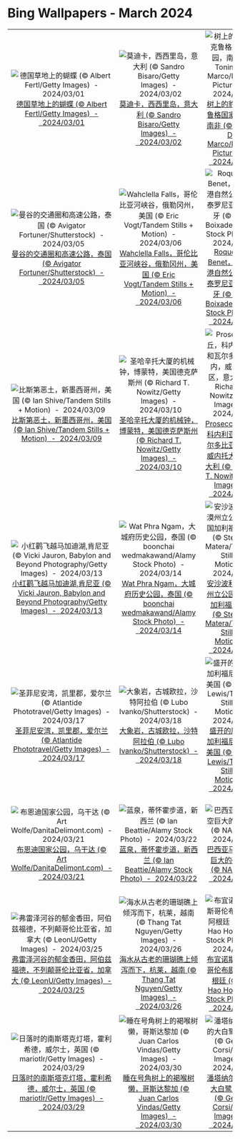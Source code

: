 # Bing Wallpapers - March 2024

| | | | |
|:-------------------------:|:-------------------------:|:-------------------------:|:-------------------------:|
| ![德国草地上的蝴蝶 (© Albert Fertl/Getty Images)  -  2024/03/01](https://cn.bing.com/th?id=OHR.Schmetterlingswiese_ZH-CN3740804088_UHD.jpg&w=480)[德国草地上的蝴蝶 (© Albert Fertl/Getty Images)  -  2024/03/01](https://cn.bing.com/th?id=OHR.Schmetterlingswiese_ZH-CN3740804088_UHD.jpg) | ![莫迪卡，西西里岛，意大利 (© Sandro Bisaro/Getty Images)  -  2024/03/02](https://cn.bing.com/th?id=OHR.ModicaItaly_ZH-CN3893147952_UHD.jpg&w=480)[莫迪卡，西西里岛，意大利 (© Sandro Bisaro/Getty Images)  -  2024/03/02](https://cn.bing.com/th?id=OHR.ModicaItaly_ZH-CN3893147952_UHD.jpg) | ![树上的豹子，克鲁格国家公园，南非 (© Tonino De Marco/Minden Pictures)  -  2024/03/03](https://cn.bing.com/th?id=OHR.KrugerLeopard_ZH-CN4125884091_UHD.jpg&w=480)[树上的豹子，克鲁格国家公园，南非 (© Tonino De Marco/Minden Pictures)  -  2024/03/03](https://cn.bing.com/th?id=OHR.KrugerLeopard_ZH-CN4125884091_UHD.jpg) | ![从蒙特维多看到的阿雷纳尔火山,哥斯达黎加 (© Lukas Bischoff/Getty Images)  -  2024/03/04](https://cn.bing.com/th?id=OHR.ArenalCostaRica_ZH-CN4466297855_UHD.jpg&w=480)[从蒙特维多看到的阿雷纳尔火山,哥斯达黎加 (© Lukas Bischoff/Getty Images)  -  2024/03/04](https://cn.bing.com/th?id=OHR.ArenalCostaRica_ZH-CN4466297855_UHD.jpg) |
| ![曼谷的交通圈和高速公路，泰国 (© Avigator Fortuner/Shutterstock)  -  2024/03/05](https://cn.bing.com/th?id=OHR.BangkokCircle_ZH-CN4702412806_UHD.jpg&w=480)[曼谷的交通圈和高速公路，泰国 (© Avigator Fortuner/Shutterstock)  -  2024/03/05](https://cn.bing.com/th?id=OHR.BangkokCircle_ZH-CN4702412806_UHD.jpg) | ![Wahclella Falls，哥伦比亚河峡谷，俄勒冈州，美国 (© Eric Vogt/Tandem Stills + Motion)  -  2024/03/06](https://cn.bing.com/th?id=OHR.WahclellaFalls_ZH-CN4932852217_UHD.jpg&w=480)[Wahclella Falls，哥伦比亚河峡谷，俄勒冈州，美国 (© Eric Vogt/Tandem Stills + Motion)  -  2024/03/06](https://cn.bing.com/th?id=OHR.WahclellaFalls_ZH-CN4932852217_UHD.jpg) | ![Roques de Benet，埃尔斯港自然公园，加泰罗尼亚，西班牙 (© Sergi Boixader/Alamy Stock Photo)  -  2024/03/07](https://cn.bing.com/th?id=OHR.TarragonaSpain_ZH-CN5488361711_UHD.jpg&w=480)[Roques de Benet，埃尔斯港自然公园，加泰罗尼亚，西班牙 (© Sergi Boixader/Alamy Stock Photo)  -  2024/03/07](https://cn.bing.com/th?id=OHR.TarragonaSpain_ZH-CN5488361711_UHD.jpg) | ![伊瓜苏大瀑布鸟瞰图，巴西 (© Nido Huebl/Shutterstock)  -  2024/03/08](https://cn.bing.com/th?id=OHR.IguazuFalls_ZH-CN4749837052_UHD.jpg&w=480)[伊瓜苏大瀑布鸟瞰图，巴西 (© Nido Huebl/Shutterstock)  -  2024/03/08](https://cn.bing.com/th?id=OHR.IguazuFalls_ZH-CN4749837052_UHD.jpg) |
| ![比斯第恶土，新墨西哥州，美国 (© Ian Shive/Tandem Stills + Motion)  -  2024/03/09](https://cn.bing.com/th?id=OHR.BistiBlue_ZH-CN4991705833_UHD.jpg&w=480)[比斯第恶土，新墨西哥州，美国 (© Ian Shive/Tandem Stills + Motion)  -  2024/03/09](https://cn.bing.com/th?id=OHR.BistiBlue_ZH-CN4991705833_UHD.jpg) | ![圣哈辛托大厦的机械钟，博蒙特，美国德克萨斯州 (© Richard T. Nowitz/Getty Images)  -  2024/03/10](https://cn.bing.com/th?id=OHR.BeaumontClock_ZH-CN5288086713_UHD.jpg&w=480)[圣哈辛托大厦的机械钟，博蒙特，美国德克萨斯州 (© Richard T. Nowitz/Getty Images)  -  2024/03/10](https://cn.bing.com/th?id=OHR.BeaumontClock_ZH-CN5288086713_UHD.jpg) | ![Prosecco山丘，科内利亚诺和瓦尔多比亚德内，威内托大区，意大利 (© Richard T. Nowitz/Getty Images)  -  2024/03/11](https://cn.bing.com/th?id=OHR.ProseccoItaly_ZH-CN6802010344_UHD.jpg&w=480)[Prosecco山丘，科内利亚诺和瓦尔多比亚德内，威内托大区，意大利 (© Richard T. Nowitz/Getty Images)  -  2024/03/11](https://cn.bing.com/th?id=OHR.ProseccoItaly_ZH-CN6802010344_UHD.jpg) | ![布莱斯峡谷国家公园，犹他州，美国 (© Jim Patterson/Tandem Stills + Motion)  -  2024/03/12](https://cn.bing.com/th?id=OHR.BryceSnow_ZH-CN7489999663_UHD.jpg&w=480)[布莱斯峡谷国家公园，犹他州，美国 (© Jim Patterson/Tandem Stills + Motion)  -  2024/03/12](https://cn.bing.com/th?id=OHR.BryceSnow_ZH-CN7489999663_UHD.jpg) |
| ![小红鹳飞越马加迪湖,肯尼亚 (© Vicki Jauron, Babylon and Beyond Photography/Getty Images)  -  2024/03/13](https://cn.bing.com/th?id=OHR.MagadiFlamingos_ZH-CN7888437841_UHD.jpg&w=480)[小红鹳飞越马加迪湖,肯尼亚 (© Vicki Jauron, Babylon and Beyond Photography/Getty Images)  -  2024/03/13](https://cn.bing.com/th?id=OHR.MagadiFlamingos_ZH-CN7888437841_UHD.jpg) | ![Wat Phra Ngam，大城府历史公园，泰国 (© boonchai wedmakawand/Alamy Stock Photo)  -  2024/03/14](https://cn.bing.com/th?id=OHR.AyutthayaTree_ZH-CN8075870220_UHD.jpg&w=480)[Wat Phra Ngam，大城府历史公园，泰国 (© boonchai wedmakawand/Alamy Stock Photo)  -  2024/03/14](https://cn.bing.com/th?id=OHR.AyutthayaTree_ZH-CN8075870220_UHD.jpg) | ![安沙波利哥沙漠州立公园，美国加利福尼亚州 (© Stephen Matera/Tandem Stills + Motion)  -  2024/03/15](https://cn.bing.com/th?id=OHR.AnzaBorregoBloom_ZH-CN8284458835_UHD.jpg&w=480)[安沙波利哥沙漠州立公园，美国加利福尼亚州 (© Stephen Matera/Tandem Stills + Motion)  -  2024/03/15](https://cn.bing.com/th?id=OHR.AnzaBorregoBloom_ZH-CN8284458835_UHD.jpg) | ![正在吃竹子的大熊猫，中国成都 (© Suzi Eszterhas/Minden Pictures)  -  2024/03/16](https://cn.bing.com/th?id=OHR.BambooPanda_ZH-CN8455481760_UHD.jpg&w=480)[正在吃竹子的大熊猫，中国成都 (© Suzi Eszterhas/Minden Pictures)  -  2024/03/16](https://cn.bing.com/th?id=OHR.BambooPanda_ZH-CN8455481760_UHD.jpg) |
| ![圣菲尼安湾，凯里郡，爱尔兰 (© Atlantide Phototravel/Getty Images)  -  2024/03/17](https://cn.bing.com/th?id=OHR.StFiniansBay_ZH-CN8655586052_UHD.jpg&w=480)[圣菲尼安湾，凯里郡，爱尔兰 (© Atlantide Phototravel/Getty Images)  -  2024/03/17](https://cn.bing.com/th?id=OHR.StFiniansBay_ZH-CN8655586052_UHD.jpg) | ![大象岩，古城欧拉，沙特阿拉伯 (© Lubo Ivanko/Shutterstock)  -  2024/03/18](https://cn.bing.com/th?id=OHR.ElephantRock_ZH-CN9293300383_UHD.jpg&w=480)[大象岩，古城欧拉，沙特阿拉伯 (© Lubo Ivanko/Shutterstock)  -  2024/03/18](https://cn.bing.com/th?id=OHR.ElephantRock_ZH-CN9293300383_UHD.jpg) | ![盛开的扁桃树, 加利福尼亚州，美国 (© Jeffrey Lewis/Tandem Stills + Motion)  -  2024/03/19](https://cn.bing.com/th?id=OHR.AlmondBloom_ZH-CN9441550492_UHD.jpg&w=480)[盛开的扁桃树, 加利福尼亚州，美国 (© Jeffrey Lewis/Tandem Stills + Motion)  -  2024/03/19](https://cn.bing.com/th?id=OHR.AlmondBloom_ZH-CN9441550492_UHD.jpg) | ![鸟瞰春日盛开的樱花，中国 (© outcast85/Getty images)  -  2024/03/20](https://cn.bing.com/th?id=OHR.Springequinox2024_ZH-CN5647214924_UHD.jpg&w=480)[鸟瞰春日盛开的樱花，中国 (© outcast85/Getty images)  -  2024/03/20](https://cn.bing.com/th?id=OHR.Springequinox2024_ZH-CN5647214924_UHD.jpg) |
| ![布恩迪国家公园，乌干达 (© Art Wolfe/DanitaDelimont.com)  -  2024/03/21](https://cn.bing.com/th?id=OHR.BwindiNationalForest_ZH-CN0436137473_UHD.jpg&w=480)[布恩迪国家公园，乌干达 (© Art Wolfe/DanitaDelimont.com)  -  2024/03/21](https://cn.bing.com/th?id=OHR.BwindiNationalForest_ZH-CN0436137473_UHD.jpg) | ![蓝泉，蒂怀霍步道，新西兰 (© Ian Beattie/Alamy Stock Photo)  -  2024/03/22](https://cn.bing.com/th?id=OHR.WaikatoWater_ZH-CN0417438809_UHD.jpg&w=480)[蓝泉，蒂怀霍步道，新西兰 (© Ian Beattie/Alamy Stock Photo)  -  2024/03/22](https://cn.bing.com/th?id=OHR.WaikatoWater_ZH-CN0417438809_UHD.jpg) | ![巴西亚马逊上空巨大的砧状云 (© NASA)  -  2024/03/23](https://cn.bing.com/th?id=OHR.AmazonClouds_ZH-CN0578911147_UHD.jpg&w=480)[巴西亚马逊上空巨大的砧状云 (© NASA)  -  2024/03/23](https://cn.bing.com/th?id=OHR.AmazonClouds_ZH-CN0578911147_UHD.jpg) | ![樱花树枝上的灰胸绣眼鸟，韩国 (© TigerSeo/Getty Images)  -  2024/03/24](https://cn.bing.com/th?id=OHR.WhiteEyes_ZH-CN1130380430_UHD.jpg&w=480)[樱花树枝上的灰胸绣眼鸟，韩国 (© TigerSeo/Getty Images)  -  2024/03/24](https://cn.bing.com/th?id=OHR.WhiteEyes_ZH-CN1130380430_UHD.jpg) |
| ![弗雷泽河谷的郁金香田，阿伯兹福德，不列颠哥伦比亚省，加拿大 (© LeonU/Getty Images)  -  2024/03/25](https://cn.bing.com/th?id=OHR.TulipAbbotsford_ZH-CN1401627293_UHD.jpg&w=480)[弗雷泽河谷的郁金香田，阿伯兹福德，不列颠哥伦比亚省，加拿大 (© LeonU/Getty Images)  -  2024/03/25](https://cn.bing.com/th?id=OHR.TulipAbbotsford_ZH-CN1401627293_UHD.jpg) | ![海水从古老的珊瑚礁上倾泻而下，杭莱，越南 (© Thang Tat Nguyen/Getty Images)  -  2024/03/26](https://cn.bing.com/th?id=OHR.HangRaiVietnam_ZH-CN1601428109_UHD.jpg&w=480)[海水从古老的珊瑚礁上倾泻而下，杭莱，越南 (© Thang Tat Nguyen/Getty Images)  -  2024/03/26](https://cn.bing.com/th?id=OHR.HangRaiVietnam_ZH-CN1601428109_UHD.jpg) | ![布宜诺斯艾利斯哥伦布剧院，阿根廷 (© Wei Hao Ho/Alamy Stock Photo)  -  2024/03/27](https://cn.bing.com/th?id=OHR.TeatroColon_ZH-CN5378730986_UHD.jpg&w=480)[布宜诺斯艾利斯哥伦布剧院，阿根廷 (© Wei Hao Ho/Alamy Stock Photo)  -  2024/03/27](https://cn.bing.com/th?id=OHR.TeatroColon_ZH-CN5378730986_UHD.jpg) | ![上海的樱花，中国 (© Yaorusheng/Getty Images)  -  2024/03/28](https://cn.bing.com/th?id=OHR.ShanghaiBlossoms_ZH-CN5594677517_UHD.jpg&w=480)[上海的樱花，中国 (© Yaorusheng/Getty Images)  -  2024/03/28](https://cn.bing.com/th?id=OHR.ShanghaiBlossoms_ZH-CN5594677517_UHD.jpg) |
| ![日落时的南斯塔克灯塔，霍利希德，威尔士，英国 (© mariotlr/Getty Images)  -  2024/03/29](https://cn.bing.com/th?id=OHR.SouthStackLight_ZH-CN5932471774_UHD.jpg&w=480)[日落时的南斯塔克灯塔，霍利希德，威尔士，英国 (© mariotlr/Getty Images)  -  2024/03/29](https://cn.bing.com/th?id=OHR.SouthStackLight_ZH-CN5932471774_UHD.jpg) | ![睡在号角树上的褐喉树懒，哥斯达黎加 (© Juan Carlos Vindas/Getty Images)  -  2024/03/30](https://cn.bing.com/th?id=OHR.SleepySloth_ZH-CN6084460583_UHD.jpg&w=480)[睡在号角树上的褐喉树懒，哥斯达黎加 (© Juan Carlos Vindas/Getty Images)  -  2024/03/30](https://cn.bing.com/th?id=OHR.SleepySloth_ZH-CN6084460583_UHD.jpg) | ![潘塔纳尔湿地的大白鹭，巴西 (© Geraldi Corsi/Getty Images)  -  2024/03/31](https://cn.bing.com/th?id=OHR.ArdeAlba_ZH-CN6807697569_UHD.jpg&w=480)[潘塔纳尔湿地的大白鹭，巴西 (© Geraldi Corsi/Getty Images)  -  2024/03/31](https://cn.bing.com/th?id=OHR.ArdeAlba_ZH-CN6807697569_UHD.jpg) |  |
